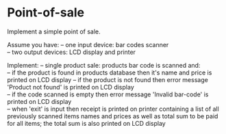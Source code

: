 # Point-of-sale

Implement a simple point of sale. 
 
Assume you have: 
 –  one input device: bar codes scanner  
 –  two output devices: LCD display and printer 
 
Implement: 
 – single product sale: products bar code is scanned and:  
   – if the product is found in products database then it's name and price is printed on LCD display 
   – if the product is not found then error message 'Product not found' is printed on LCD display  
   – if the code scanned is empty then error message 'Invalid bar-code' is printed on LCD display  
 – when 'exit' is input then receipt is printed on printer containing a list of all previously scanned items names and prices as well as total sum to be paid for all items; the total sum is also printed on LCD display 
